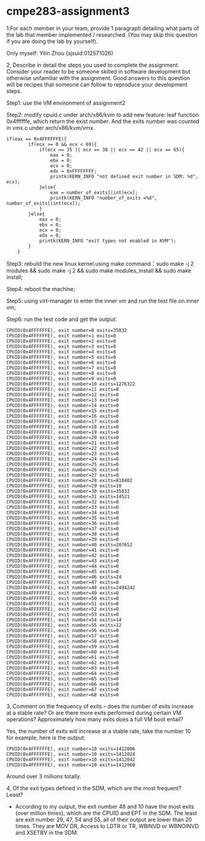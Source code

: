 # cmpe283-assignment3
1.For each member in your team, provide 1 paragraph detailing what parts of the lab that member implemented / researched. (You may skip this question if you are doing the lab by yourself). 

Only myself: Yilin Zhou (sjsuid:012571026)

2, Describe in detail the steps you used to complete the assignment. Consider your reader to be someone skilled in software development but otherwise unfamiliar with the assignment. Good answers to this question will be recipes that someone can follow to reproduce your development steps. 

Step1: use the VM environment of assignment2

Step2: modify cpuid.c under arch/x86/kvm to add new feature: leaf function 0x4ffffffe, which return the exist number. And the exits number was counted in vmx.c under arch/x86/kvm/vmx.

```
if(eax == 0x4FFFFFFE){
		if(ecx >= 0 && ecx < 69){
			if(ecx == 35 || ecx == 38 || ecx == 42 || ecx == 65){
				eax = 0; 
				ebx = 0; 
				ecx = 0; 
				edx = 0xFFFFFFFF;
				printk(KERN_INFO "not defined exit number in SDM: %d", ecx);
			}else{
				eax = number_of_exits[(int)ecx];
				printk(KERN_INFO "number_of_exits =%d", number_of_exits[(int)ecx]);
			}
		}else{
			eax = 0; 
			ebx = 0; 
			ecx = 0; 
			edx = 0;
			printk(KERN_INFO "exit types not enabled in KVM");
		}
	}
```

Step3: rebuild the new linux kernel using make command：sudo make -j 2 modules && sudo make -j 2 && sudo make modules_install && sudo make install;

Step4: reboot the machine;

Step5: using virt-manager to enter the inner vm and run the test file on inner vm;

Step6: run the test code and get the output:

```
CPUID(0x4FFFFFFE), exit number=0 exits=35832
CPUID(0x4FFFFFFE), exit number=1 exits=0
CPUID(0x4FFFFFFE), exit number=2 exits=0
CPUID(0x4FFFFFFE), exit number=3 exits=0
CPUID(0x4FFFFFFE), exit number=4 exits=0
CPUID(0x4FFFFFFE), exit number=5 exits=0
CPUID(0x4FFFFFFE), exit number=6 exits=0
CPUID(0x4FFFFFFE), exit number=7 exits=0
CPUID(0x4FFFFFFE), exit number=8 exits=0
CPUID(0x4FFFFFFE), exit number=9 exits=0
CPUID(0x4FFFFFFE), exit number=10 exits=1276322
CPUID(0x4FFFFFFE), exit number=11 exits=0
CPUID(0x4FFFFFFE), exit number=12 exits=0
CPUID(0x4FFFFFFE), exit number=13 exits=0
CPUID(0x4FFFFFFE), exit number=14 exits=0
CPUID(0x4FFFFFFE), exit number=15 exits=0
CPUID(0x4FFFFFFE), exit number=16 exits=0
CPUID(0x4FFFFFFE), exit number=17 exits=0
CPUID(0x4FFFFFFE), exit number=18 exits=0
CPUID(0x4FFFFFFE), exit number=19 exits=0
CPUID(0x4FFFFFFE), exit number=20 exits=0
CPUID(0x4FFFFFFE), exit number=21 exits=0
CPUID(0x4FFFFFFE), exit number=22 exits=0
CPUID(0x4FFFFFFE), exit number=23 exits=0
CPUID(0x4FFFFFFE), exit number=24 exits=0
CPUID(0x4FFFFFFE), exit number=25 exits=0
CPUID(0x4FFFFFFE), exit number=26 exits=0
CPUID(0x4FFFFFFE), exit number=27 exits=0
CPUID(0x4FFFFFFE), exit number=28 exits=818402
CPUID(0x4FFFFFFE), exit number=29 exits=10
CPUID(0x4FFFFFFE), exit number=30 exits=35832
CPUID(0x4FFFFFFE), exit number=31 exits=14521
CPUID(0x4FFFFFFE), exit number=32 exits=0
CPUID(0x4FFFFFFE), exit number=33 exits=0
CPUID(0x4FFFFFFE), exit number=34 exits=0
CPUID(0x4FFFFFFE), exit number=35 exits=0
CPUID(0x4FFFFFFE), exit number=36 exits=0
CPUID(0x4FFFFFFE), exit number=37 exits=0
CPUID(0x4FFFFFFE), exit number=38 exits=0
CPUID(0x4FFFFFFE), exit number=39 exits=0
CPUID(0x4FFFFFFE), exit number=40 exits=207652
CPUID(0x4FFFFFFE), exit number=41 exits=0
CPUID(0x4FFFFFFE), exit number=42 exits=0
CPUID(0x4FFFFFFE), exit number=43 exits=0
CPUID(0x4FFFFFFE), exit number=44 exits=0
CPUID(0x4FFFFFFE), exit number=45 exits=0
CPUID(0x4FFFFFFE), exit number=46 exits=24
CPUID(0x4FFFFFFE), exit number=47 exits=8
CPUID(0x4FFFFFFE), exit number=48 exits=2494242
CPUID(0x4FFFFFFE), exit number=49 exits=0
CPUID(0x4FFFFFFE), exit number=50 exits=0
CPUID(0x4FFFFFFE), exit number=51 exits=0
CPUID(0x4FFFFFFE), exit number=52 exits=0
CPUID(0x4FFFFFFE), exit number=53 exits=0
CPUID(0x4FFFFFFE), exit number=54 exits=14
CPUID(0x4FFFFFFE), exit number=55 exits=12
CPUID(0x4FFFFFFE), exit number=56 exits=0
CPUID(0x4FFFFFFE), exit number=57 exits=0
CPUID(0x4FFFFFFE), exit number=58 exits=0
CPUID(0x4FFFFFFE), exit number=59 exits=0
CPUID(0x4FFFFFFE), exit number=60 exits=0
CPUID(0x4FFFFFFE), exit number=61 exits=0
CPUID(0x4FFFFFFE), exit number=62 exits=0
CPUID(0x4FFFFFFE), exit number=63 exits=0
CPUID(0x4FFFFFFE), exit number=64 exits=0
CPUID(0x4FFFFFFE), exit number=65 exits=0
CPUID(0x4FFFFFFE), exit number=66 exits=0
CPUID(0x4FFFFFFE), exit number=67 exits=0
CPUID(0x4FFFFFFE), exit number=68 exits=0
```


3, Comment on the frequency of exits – does the number of exits increase at a stable rate? Or are there more exits performed during certain VM operations? Approximately how many exits does a full VM boot entail?

Yes, the number of exits will increase at a stable rate, take the number 10 for example, here is the output:

```
CPUID(0x4FFFFFFE), exit number=10 exits=1412006
CPUID(0x4FFFFFFE), exit number=10 exits=1412024
CPUID(0x4FFFFFFE), exit number=10 exits=1412042
CPUID(0x4FFFFFFE), exit number=10 exits=1412060
```
Around over 3 millions totally.

4, Of the exit types defined in the SDM, which are the most frequent? Least? 

 - According to my output, the exit number 48 and 10 have the most exits (over million times), which are the CPUID and EPT in the SDM. The least are exit number 29, 47, 54 and 55, all of their output are lower than 20 times. They are MOV DR, Access to LDTR or TR, WBINVD or WBNOINVD and XSETBV in the SDM.
